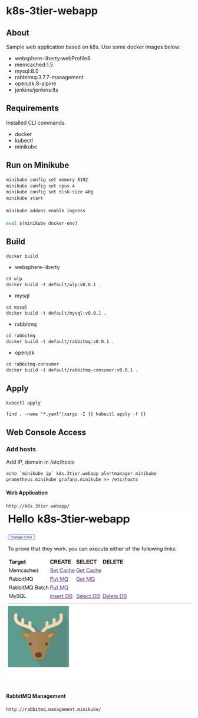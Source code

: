 # k8s-3tier-webapp

## About
Sample web application based on k8s.
Use some docker images below:
* websphere-liberty:webProfile8
* memcached:1.5
* mysql:8.0
* rabbitmq:3.7.7-management
* openjdk:8-alpine
* jenkins/jenkins:lts

## Requirements
Installed CLI commands.
* docker
* kubectl
* minikube

## Run on Minikube
```bash
minikube config set memory 8192
minikube config set cpus 4
minikube config set disk-size 40g
minikube start

minikube addons enable ingress

eval $(minikube docker-env)
```

## Build
`docker build`

* websphere-liberty
```
cd wlp
docker build -t default/wlp:v0.0.1 .
```

* mysql
```
cd mysql
docker build -t default/mysql:v0.0.1 .
```

* rabbitmq
```
cd rabbitmq
docker build -t default/rabbitmq:v0.0.1 .
```

* openjdk
```
cd rabbitmq-consumer
docker build -t default/rabbitmq-consumer:v0.0.1 .
```

## Apply
`kubectl apply`
```
find . -name "*.yaml"|xargs -I {} kubectl apply -f {}
```

## Web Console Access

### Add hosts
Add IP, domain in /etc/hosts
```
echo `minikube ip` k8s.3tier.webapp alertmanager.minikube prometheus.minikube grafana.minikube >> /etc/hosts
```

#### Web Application
`http://k8s.3tier.webapp/`  
![top.png](./docs/top.png)

#### RabbitMQ Management
`http://rabbitmq.management.minikube/`  
